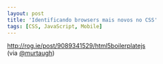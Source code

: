 ```yaml
---
layout: post
title: 'Identificando browsers mais novos no CSS'
tags: [CSS, JavaScript, Mobile]
---
```


<http://rog.ie/post/9089341529/html5boilerplatejs><br>
(via [@murtaugh](https://twitter.com/murtaugh/status/228543085129367552))
